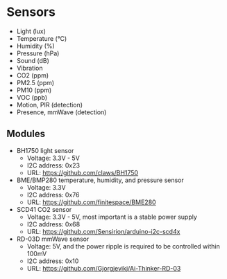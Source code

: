 # Sensors

- Light (lux)
- Temperature (°C)
- Humidity (%)
- Pressure (hPa)
- Sound (dB)
- Vibration
- CO2 (ppm)
- PM2.5 (ppm)
- PM10 (ppm)
- VOC (ppb)
- Motion, PIR (detection)
- Presence, mmWave (detection)

## Modules

- BH1750 light sensor 
  - Voltage: 3.3V - 5V
  - I2C address: 0x23
  - URL: https://github.com/claws/BH1750
- BME/BMP280 temperature, humidity, and pressure sensor
  - Voltage: 3.3V
  - I2C address: 0x76
  - URL: https://github.com/finitespace/BME280
- SCD41 CO2 sensor
    - Voltage: 3.3V - 5V, most important is a stable power supply
    - I2C address: 0x68
    - URL: https://github.com/Sensirion/arduino-i2c-scd4x
- RD-03D mmWave sensor 
    - Voltage: 5V, and the power ripple is required to be controlled within 100mV
    - I2C address: 0x10
    - URL: https://github.com/Gjorgjevikj/Ai-Thinker-RD-03
